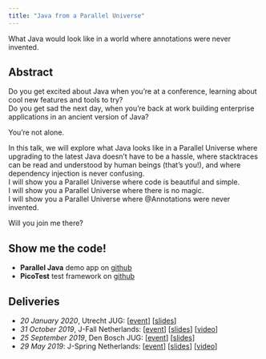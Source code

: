```yaml
---
title: "Java from a Parallel Universe"
---
```

What Java would look like in a world where annotations were never invented. 

## Abstract
Do you get excited about Java when you’re at a conference, learning about cool new features and tools to try?<br/>
Do you get sad the next day, when you’re back at work building enterprise applications in an ancient version of Java?

You’re not alone.

In this talk, we will explore what Java looks like in a Parallel Universe where upgrading to the latest Java doesn’t have to be a hassle, where stacktraces can be read and understood by human beings (that’s you!), and where dependency injection is never confusing.<br/>
I will show you a Parallel Universe where code is beautiful and simple.<br/>
I will show you a Parallel Universe where there is no magic.<br/>
I will show you a Parallel Universe where @Annotations were never invented.

Will you join me there?

## Show me the code!
* **Parallel Java** demo app on [github](https://github.com/jqno/paralleljava)
* **PicoTest** test framework on [github](https://github.com/jqno/picotest)

## Deliveries
* _20 January 2020_, Utrecht JUG: [[event](https://www.meetup.com/Utrecht-Java-User-Group/events/267036025)] [[slides](2020-utrechtjug)]
* _31 October 2019_, J-Fall Netherlands: [[event](https://jfall.nl/sessions/java-from-a-parallel-universe/)] [[slides](2019-jfall)] [[video](https://www.youtube.com/watch?v=R0WnUd01f14)]
* _25 September 2019_, Den Bosch JUG: [[event](https://www.meetup.com/Den-Bosch-Java-User-Group/events/263672508/)] [[slides](2019-denboschjug)]
* _29 May 2019_: J-Spring Netherlands: [[event](https://jspring.nl/sessions/java-from-a-parallel-universe/)] [[slides](2019-jspring)] [[video](https://www.youtube.com/watch?v=Yj_Bh93omw4)]

